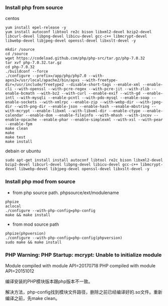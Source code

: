 ### Install php from source
centos
```
yum install epel-release -y
yum install autoconf libtool re2c bison libxml2-devel bzip2-devel libcurl-devel libpng-devel libicu-devel gcc-c++ libmcrypt-devel libwebp-devel libjpeg-devel openssl-devel libxslt-devel -y

mkdir /source
cd /source
wget https://codeload.github.com/php/php-src/tar.gz/php-7.0.32
tar xvf php-7.0.32.tar.gz
cd php-7.0.32
./buildconf --force
./configure --prefix=/app/php/php7.0 --with-apxs2=/usr/local/apache2/bin/apxs --with-freetype-dir=/usr/include/freetype2 --disable-short-tags --enable-xml --enable-cli --with-openssl --with-pcre-regex --with-pcre-jit --with-zlib --enable-bcmath --with-bz2 --with-curl --enable-exif --with-gd --enable-intl --with-mysqli --enable-pcntl --with-pdo-mysql --enable-soap --enable-sockets --with-xmlrpc --enable-zip --with-webp-dir --with-jpeg-dir --with-png-dir --enable-json --enable-hash --enable-mbstring --with-mcrypt --enable-libxml --with-libxml-dir --enable-ctype --enable-calendar --enable-dom --enable-fileinfo --with-mhash --with-incov --enable-opcache --enable-phar --enable-simplexml --with-xsl --with-pear --enable-fpm
make clean
make
make test
make install
```
debain or ubuntu
```
sudo apt-get install install autoconf libtool re2c bison libxml2-devel bzip2-devel libcurl-devel libpng-devel libicu-devel gcc-c++ libmcrypt-devel libwebp-devel libjpeg-devel openssl-devel libxslt-devel -y

```

### Install php mod from source
* from php source path. phpsource/ext/modulename
```
phpize
aclocal
./configure --with-php-config=php-config
make && make install
```
* from mod source path 
```
phpize(phpversion)
./configure --with-php-config=php-config(phpversion)
sudo make && make install
```
### PHP Warning:  PHP Startup: mcrypt: Unable to initialize module
Module compiled with module API=20170718
PHP    compiled with module API=20151012

编译安装的PHP模块版本跟php版本不一致。

解决方法，php-config找到模块文件路径，删除之前已经编译好的.so文件。重新编译之前，先make clean。

